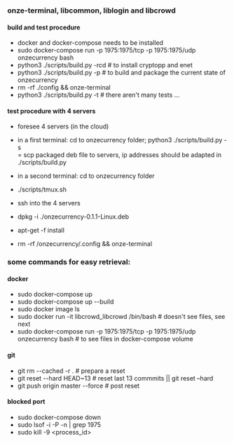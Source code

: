 ### onze-terminal, libcommon, liblogin and libcrowd

#### build and test procedure
- docker and docker-compose needs to be installed
- sudo docker-compose run -p 1975:1975/tcp -p 1975:1975/udp onzecurrency bash
- python3 ./scripts/build.py -rcd   # to install cryptopp and enet
- python3 ./scripts/build.py -p     # to build and package the current state of onzecurrency
- rm -rf ./config && onze-terminal
- python3 ./scripts/build.py -t     # there aren't many tests ...

#### test procedure with 4 servers
- foresee 4 servers (in the cloud)

- in a first terminal: cd to onzecurrency folder; python3 ./scripts/build.py -s   
 = scp packaged deb file to servers, ip addresses should be adapted in ./scripts/build.py
- in a second terminal: cd to onzecurrency folder
- ./scripts/tmux.sh
- ssh into the 4 servers
- dpkg -i ./onzecurrency-0.1.1-Linux.deb
- apt-get -f install
- rm -rf /onzecurrency/.config && onze-terminal 

### some commands for easy retrieval:

#### docker
- sudo docker-compose up
- sudo docker-compose up --build
- sudo docker image ls
- sudo docker run -it libcrowd_libcrowd /bin/bash  # doesn't see files, see next
- sudo docker-compose run -p 1975:1975/tcp -p 1975:1975/udp onzecurrency bash  # to see files in docker-compose volume

#### git
- git rm --cached -r .              # prepare a reset
- git reset --hard HEAD~13          # reset last 13 commmits || git reset –hard <commit-hash>
- git push origin master --force    # post reset

#### blocked port
- sudo docker-compose down
- sudo lsof -i -P -n | grep 1975
- sudo kill -9 <process_id>